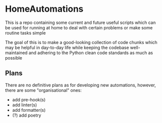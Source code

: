 # HomeAutomations

This is a repo containing some current and future useful scripts which can be used for running at home to deal with certain problems or make some routine tasks simple

The goal of this is to make a good-looking collection of code chunks which may be helpful in day-to-day life while keeping the codebase well-maintained and adhering to the Python clean code standards as much as possible

## Plans

There are no definitive plans as for developing new automations, however, there are some "organisational" ones:

- add pre-hook(s)
- add linter(s)
- add formatter(s)
- (?) add poetry
